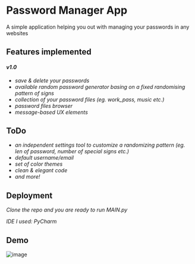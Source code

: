 # Password Manager App

A simple application helping you out with managing your passwords in any websites 

## Features implemented
#### *__v1.0__*

 - *save & delete your passwords*
 - *available random password generator basing on a fixed randomising pattern of signs*
 - *collection of your password files (eg. work_pass, music etc.)*
 - *password files browser*
 - *message-based UX elements*


## ToDo

- *an independent settings tool to customize a randomizing pattern (eg. len of password, number of special signs etc.)*
- *default username/email*
- *set of color themes*
- *clean & elegant code*
- *and more!*


## Deployment

*Clone the repo and you are ready to run MAIN.py*

*IDE I used: PyCharm*

## Demo
 <img src="https://user-images.githubusercontent.com/103358101/163044505-8f9385f7-6367-4926-9e50-d3adc1419dc9.png" alt="image" style="max-width: 100%;">
 

